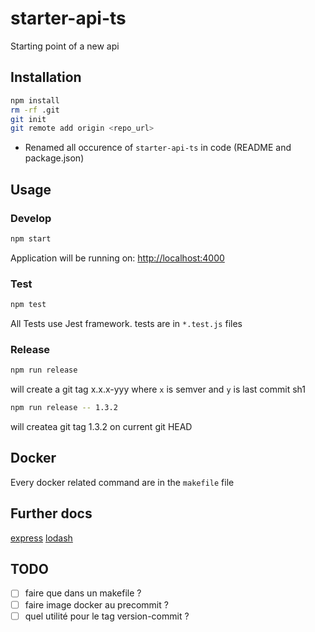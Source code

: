 # starter-api-ts

Starting point of a new api

## Installation
```sh
npm install
rm -rf .git
git init
git remote add origin <repo_url>
```
* Renamed all occurence of `starter-api-ts` in code (README and package.json)

## Usage

### Develop
```sh
npm start
```
Application will be running on: [http://localhost:4000](http://localhost:4000)

### Test
```sh
npm test
```
All Tests use Jest framework. tests are in  `*.test.js` files

### Release
```sh
npm run release
```
will create a git tag x.x.x-yyy where `x` is semver and `y` is last commit sh1

```sh
npm run release -- 1.3.2
```
will createa git tag 1.3.2 on current git HEAD

## Docker
Every docker related command are in the `makefile` file

## Further docs
[express](http://expressjs.com/en/4x/api.html)
[lodash](https://lodash.com/docs)

## TODO
- [ ] faire que dans un makefile ?
- [ ] faire image docker au precommit ?
- [ ] quel utilité pour le tag version-commit ?

